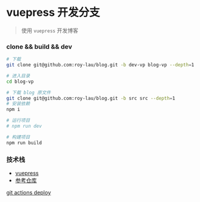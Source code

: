 # 				vuepress 开发分支

> 使用 `vuepress` 开发博客


### clone && build && dev


```sh
# 下载
git clone git@github.com:roy-lau/blog.git -b dev-vp blog-vp --depth=1

# 进入目录
cd blog-vp

# 下载 blog 原文件
git clone git@github.com:roy-lau/blog.git -b src src --depth=1
# 安装依赖
npm i

# 运行项目
# npm run dev

# 构建项目
npm run build
```


### 技术栈

* [vuepress](https://vuepress.vuejs.org/zh/)
* [参考仓库](https://github.com/vuepress-reco/vuepress-theme-reco)

[git actions deploy](https://github.com/peaceiris/actions-gh-pages)
